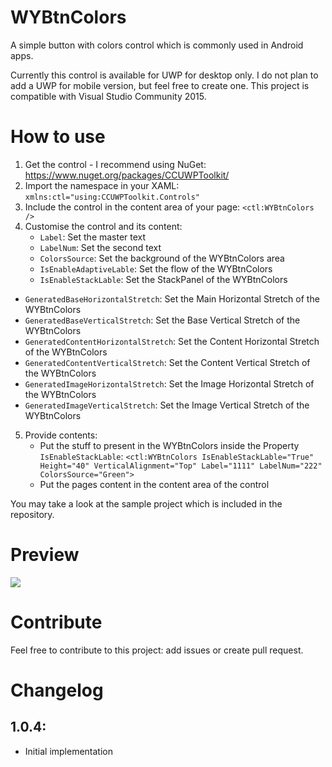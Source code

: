 # WYBtnColors

A simple button with colors control which is commonly used in Android apps.

Currently this control is available for UWP for desktop only. I do not plan to add a UWP for mobile version, but feel free to create one. This project is compatible with Visual Studio Community 2015.

# How to use

1. Get the control - I recommend using NuGet: https://www.nuget.org/packages/CCUWPToolkit/
2. Import the namespace in your XAML: `xmlns:ctl="using:CCUWPToolkit.Controls"`
3. Include the control in the content area of your page: `<ctl:WYBtnColors />`
4. Customise the control and its content:
	- `Label`:  Set the master text
	- `LabelNum`: Set the second text
	- `ColorsSource`: Set the background of the WYBtnColors area
	- `IsEnableAdaptiveLable`: Set the flow of the WYBtnColors
	- `IsEnableStackLable`: Set the StackPanel of the WYBtnColors
  - `GeneratedBaseHorizontalStretch`: Set the Main Horizontal Stretch of the WYBtnColors
  - `GeneratedBaseVerticalStretch`: Set the Base Vertical Stretch of the WYBtnColors
  - `GeneratedContentHorizontalStretch`: Set the Content Horizontal Stretch of the WYBtnColors
  - `GeneratedContentVerticalStretch`: Set the Content Vertical Stretch of the WYBtnColors  
  - `GeneratedImageHorizontalStretch`: Set the Image Horizontal Stretch of the WYBtnColors
  - `GeneratedImageVerticalStretch`: Set the Image Vertical Stretch of the WYBtnColors  
5. Provide contents:
	- Put the stuff to present in the WYBtnColors inside the Property `IsEnableStackLable`: `<ctl:WYBtnColors IsEnableStackLable="True" Height="40" VerticalAlignment="Top" Label="1111" LabelNum="222" ColorsSource="Green">`
	- Put the pages content in the content area of the control
	
You may take a look at the sample project which is included in the repository.

# Preview
![](http://images2015.cnblogs.com/blog/443660/201703/443660-20170321192408393-1775305892.gif)

# Contribute
Feel free to contribute to this project: add issues or create pull request.

# Changelog
## 1.0.4:
* Initial implementation
